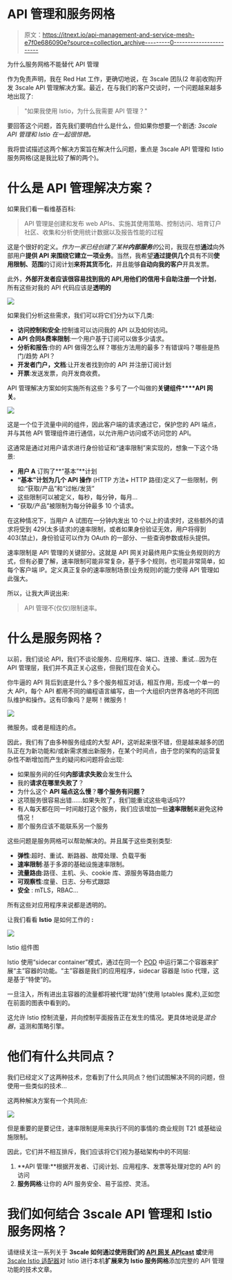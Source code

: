 # API 管理和服务网格

> 原文：<https://itnext.io/api-management-and-service-mesh-e7f0e686090e?source=collection_archive---------0----------------------->

为什么服务网格不能替代 API 管理

作为免责声明，我在 Red Hat 工作，更确切地说，在 3scale 团队(2 年前收购)开发 3scale API 管理解决方案。最近，在与我们的客户交谈时，一个问题越来越多地出现了:

> "如果我使用 Istio，为什么我需要 API 管理？"

要回答这个问题，首先我们要明白什么是什么，但如果你想要一个剧透: *3scale API 管理和 Istio 在一起很惊艳。*

我将尝试描述这两个解决方案旨在解决什么问题，重点是 3scale API 管理和 Istio 服务网格(这是我比较了解的两个)。

# 什么是 API 管理解决方案？

如果我们看一看维基百科:

> API 管理是创建和发布 web APIs、实施其使用策略、控制访问、培育订户社区、收集和分析使用统计数据以及报告性能的过程

这是个很好的定义。*作为一家已经创建了某种**内部服务**的*公司，我现在想**通过**向外部用户**提供 API 来围绕它建立一项业务**。当然，我希望**通过提供几个**具有不同**使用限制、范围**的订阅计划**来将其货币化**，并且能够**自动向我的客户**开具发票。

此外，**外部开发者应该很容易找到我的 API**,**用他们的信用卡自助注册一个计划**，所有这些对我的 API 代码应该是**透明的**

![](img/e1ba0f92c6000a522e152451c2f09c19.png)

如果我们分析这些需求，我们可以将它们分为以下几类:

*   **访问控制和安全**:控制谁可以访问我的 API 以及如何访问。
*   **API 合同&费率限制**:一个用户基于订阅可以做多少请求。
*   **分析和报告**:你的 API 做得怎么样？哪些方法用的最多？有错误吗？哪些是热门/趋势 API？
*   **开发者门户，文档**:让开发者找到你的 API 并注册订阅计划
*   **开票**:发送发票，向开发商收费。

API 管理解决方案如何实施所有这些？多亏了一个叫做的**关键组件****API 网关**。

![](img/e03a8a49d4bb7b1aec1c7d7b3f086ffd.png)

这是一个位于流量中间的组件，因此客户端的请求通过它，保护您的 API 端点，并与其他 API 管理组件进行通信，以允许用户访问或不访问您的 API。

这通常是通过对用户请求进行身份验证和“速率限制”来实现的，想象一下这个场景:

*   **用户 A** 订购了**“基本”**计划
*   **“基本”计划为几个 API 操作** (HTTP 方法+ HTTP 路径)定义了一些限制，例如:“获取/产品”和“过帐/发货”
*   这些限制可以被定义，每秒，每分钟，每月…
*   “获取/产品”被限制为每分钟最多 10 个请求。

在这种情况下，当用户 A 试图在一分钟内发出 10 个以上的请求时，这些额外的请求将受到 429(太多请求)的速率限制，或者如果身份验证无效，用户将得到 403(禁止)，身份验证可以作为 OAuth 的一部分、一些查询参数或标头提供。

速率限制是 API 管理的关键部分。这就是 API 网关对最终用户实施业务规则的方式，但有必要了解，速率限制可能非常复杂，基于多个规则，也可能非常简单，如每个客户端 IP。定义真正复杂的速率限制场景(业务规则)的能力使得 API 管理如此强大。

所以，让我大声说出来:

> API 管理不(仅仅)限制速率。

# 什么是服务网格？

以前，我们谈论 API，我们不谈论服务、应用程序、端口、连接、重试…因为在 API 管理层，我们并不真正关心这些，但我们现在会关心。

你牛逼的 API 背后到底是什么？多个服务相互对话，相互作用，形成一个单一的大 API，每个 API 都用不同的编程语言编写，由一个大组织内世界各地的不同团队维护和操作。这有印象吗？是啊！微服务！

![](img/af4740862a0a2b2e9d23dced3aad33d9.png)

微服务。或者是相连的点。

因此，我们有了由多种服务组成的大型 API，这听起来很不错，但是越来越多的团队正在为新功能和/或新需求推出新服务，在某个时间点，由于您的架构的运营复杂性不断增加而产生的疑问和问题将会出现:

*   如果服务间的任何**内部请求失败**会发生什么
*   我的**请求在哪里失败了**？
*   为什么这个 **API 端点这么慢**？**哪个服务有问题？**
*   这项服务很容易出错……如果失败了，我们能重试这些电话吗??
*   有人每天都在同一时间敲打这个服务，我们应该增加一些**速率限制**来避免这种情况！
*   那个服务应该不能联系另一个服务

这些问题是服务网格可以帮助解决的。并且属于这些类别类型:

*   **弹性**:超时、重试、断路器、故障处理、负载平衡
*   **速率限制**:基于多源的基础设施速率限制。
*   **流量路由**:路径、主机、头、cookie 库、源服务等路由能力
*   **可观察性**:度量、日志、分布式跟踪
*   **安全** : mTLS，RBAC…

所有这些对应用程序来说都是透明的。

让我们看看 **Istio** 是如何工作的 **:**

![](img/c5370aca27d4417f00b42c9da92de34d.png)

Istio 组件图

Istio 使用“sidecar container”模式，通过在同一个 [POD](https://docs.openshift.com/online/architecture/core_concepts/pods_and_services.html#pods) 中运行第二个容器来扩展“主”容器的功能。“主”容器是我们的应用程序，sidecar 容器是 Istio 代理，这是基于“特使”的。

一旦注入，所有进出主容器的流量都将被代理“劫持”(使用 Iptables 魔术),正如您在前面的图表中看到的。

这允许 Istio 控制流量，并向控制平面报告正在发生的情况。更具体地说是*混合器*，遥测和策略引擎。

# 他们有什么共同点？

我们已经定义了这两种技术，您看到了什么共同点？他们试图解决不同的问题，但使用一些类似的技术…

这两种解决方案有一个共同点:

![](img/63ae148f81947989764bff9941d779f2.png)

但是重要的是要记住，速率限制是用来执行不同的事情的:商业规则 T21 或基础设施限制。

因此，它们并不相互排斥，我们应该将它们视为基础架构中的不同层:

1.  **API 管理:**根据开发者、订阅计划、应用程序、发票等处理对您的 API 的访问
2.  **服务网格**:让你的 API 服务安全、易于监控、灵活。

# 我们如何结合 3scale API 管理和 Istio 服务网格？

请继续关注一系列关于 **3scale 如何通过使用我们的 [API 网关 APIcast](https://github.com/3scale/apicast) 或**使用 [3scale Istio 适配器](https://github.com/3scale/istio-integration/tree/master/3scaleAdapter)对 Istio 进行本机**扩展来为 Istio 服务网格**添加完整的 API 管理功能的技术文章。